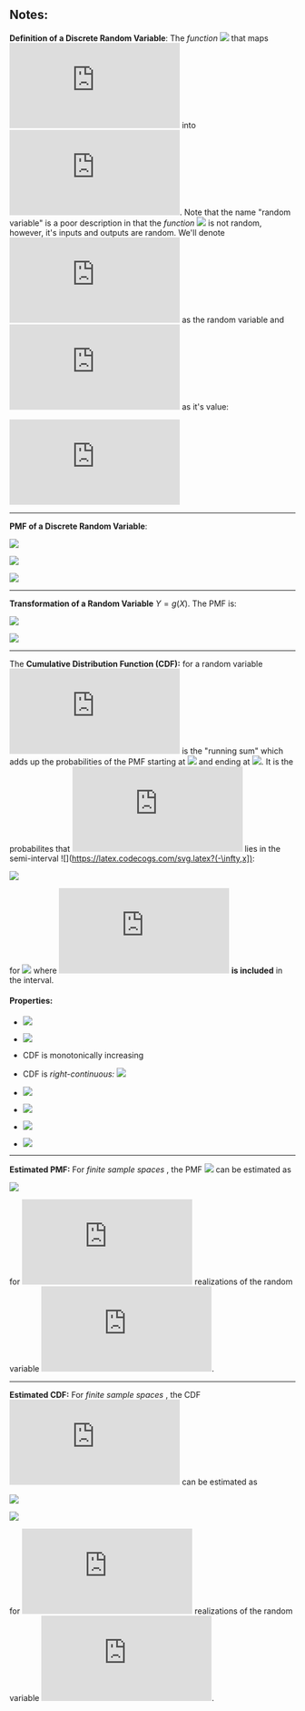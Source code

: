 ## Notes:

**Definition of a Discrete Random Variable**: The _function_ ![](https://latex.codecogs.com/svg.latex?X(\cdot)) that maps ![](https://latex.codecogs.com/svg.latex?S) into ![](https://latex.codecogs.com/svg.latex?S_X). Note that the name "random variable" is a poor description in that the _function_ ![](https://latex.codecogs.com/svg.latex?X(\cdot)) is not random, however, it's inputs and outputs are random. We'll denote ![](https://latex.codecogs.com/svg.latex?X) as the random variable and ![](https://latex.codecogs.com/svg.latex?x_i) as it's value:

![](https://latex.codecogs.com/svg.latex?X(s_i)%20=%20x_i)

***
**PMF of a Discrete Random Variable**:

![](https://latex.codecogs.com/svg.latex?p_X[x_i]%20=%20P[X(s)%20=%20x_i])

![](https://latex.codecogs.com/svg.latex?p_X[x_i]%20=%20P[\{s_j:%20X(s_j)%20=%20x_i\}])

![](https://latex.codecogs.com/svg.latex?p_X[x_i]%20=%20\sum_{\{j:X(s_j)=x_i\}}{P[\{s_j\}]})

***
**Transformation of a Random Variable** $Y=g(X)$. The PMF is:

![](https://latex.codecogs.com/svg.latex?p_Y[y_i]%20=%20P[g(x_j)%20=%20y_i])

![](https://latex.codecogs.com/svg.latex?p_Y[y_i]%20=%20\sum_{\{j:g(x_j)=y_i\}}{p_X[x_j]})

***
The **Cumulative Distribution Function (CDF):** for a random variable ![](https://latex.codecogs.com/svg.latex?X) is the "running sum" which adds up the probabilities of the PMF starting at ![](https://latex.codecogs.com/svg.latex?-\infty) and ending at ![](https://latex.codecogs.com/svg.latex?\infty). It is the probabilites that ![](https://latex.codecogs.com/svg.latex?X) lies in the semi-interval ![](https://latex.codecogs.com/svg.latex?(-\infty,x]):

![](https://latex.codecogs.com/svg.latex?F_X(x)%20=%20P[X\leq%20x])

for ![](https://latex.codecogs.com/svg.latex?-\infty%20%3C%20x%20%3C%20\infty) where ![](https://latex.codecogs.com/svg.latex?X=x) **is included** in the interval.

#### Properties:

- ![](https://latex.codecogs.com/svg.latex?p_X[x]%20=%20F_X(x^+)%20-%20F_X(x^-))

- ![](https://latex.codecogs.com/svg.latex?F_X(x)\in%20[0,1])

- CDF is monotonically increasing

- CDF is _right-continuous:_ ![](https://latex.codecogs.com/svg.latex?\lim\limits_{x\rightarrow%20x^+}{F_X(x)}%20=%20F_X(x_0)) 

- ![](https://latex.codecogs.com/svg.latex?P[a%3CX\leq%20b]%20=%20F_X(b^+)%20-%20F_X(a^+))

- ![](https://latex.codecogs.com/svg.latex?P[a\leq%20X\leq%20b]%20=%20F_X(b^+)%20-%20F_X(a^-))

- ![](https://latex.codecogs.com/svg.latex?\lim\limits_{x\rightarrow%20-\infty}{F_X(x)}%20=%200)

- ![](https://latex.codecogs.com/svg.latex?\lim\limits_{x\rightarrow%20\infty}{F_X(x)}%20=%201)

***
**Estimated PMF:** For _finite sample spaces_ , the PMF ![](https://latex.codecogs.com/svg.latex?p_X[k]%20=%20P[X=k]) can be estimated as 

![](https://latex.codecogs.com/svg.latex?\hat%20p_X[k]%20=%20\frac{\text{Number%20of%20outcomes%20equal%20to%20}%20k}{M})

for ![](https://latex.codecogs.com/svg.latex?M) realizations of the random variable ![](https://latex.codecogs.com/svg.latex?X). 

***
**Estimated CDF:** For _finite sample spaces_ , the CDF ![](https://latex.codecogs.com/svg.latex?F_X(x)) can be estimated as

![](https://latex.codecogs.com/svg.latex?\hat%20F_X(x)%20=%20\sum_{\{k:k\leq%20x\}}\hat%20p_X[k])

![](https://latex.codecogs.com/svg.latex?\hat%20F_X(x)%20=%20\frac{\text{Number%20of%20outcomes%20}%20\leq%20x}{M})

for ![](https://latex.codecogs.com/svg.latex?M) realizations of the random variable ![](https://latex.codecogs.com/svg.latex?X). 

